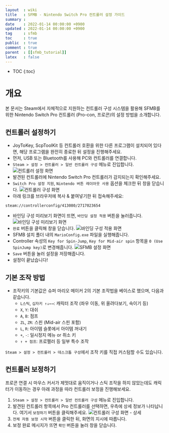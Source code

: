```yaml
---
layout  : wiki
title   : SFMB - Nintendo Switch Pro 컨트롤러 설정 가이드
summary :
date    : 2022-01-14 00:00:00 +0900
updated : 2022-01-14 00:00:00 +0900
tag     : sfmb
toc     : true
public  : true
comment : true
parent  : [[sfmb_tutorial]]
latex   : false
---
```

* TOC
{:toc}

# 개요

본 문서는 Steam에서 자체적으로 지원하는 컨트롤러 구성 시스템을 활용해 SFMB를 위한 Nintendo Switch Pro 컨트롤러 (Pro-con, 프로콘)의 설정 방법을 소개합니다.

## 컨트롤러 설정하기

- JoyToKey, ScpToolKit 등 컨트롤러 호환을 위한 다른 프로그램이 설치되어 있다면, 해당 프로그램을 완전히 종료한 뒤 설정을 진행해주세요.
- 먼저, USB 또는 Bluetooth를 사용해 PC와 컨트롤러를 연결합니다.
- `Steam > 설정 > 컨트롤러 > 일반 컨트롤러 구성` 메뉴로 진입합니다.
  ![컨트롤러 설정 화면](https://user-images.githubusercontent.com/55905774/149447681-6d555c75-e76e-4585-b2b6-e3074ed1a5ed.png)
- 발견된 컨트롤러에 Nintendo Switch Pro 컨트롤러가 감지되는지 확인해주세요.
- `Switch Pro 설정 지원`, `Nintendo 버튼 레이아웃 사용` 옵션을 체크한 뒤 창을 닫습니다.
  ![컨트롤러 구성 화면](https://user-images.githubusercontent.com/55905774/149447766-8c73347a-ee5e-464b-9efa-abd6d4c7f277.png)
- 아래 링크를 브라우저에 복사 & 붙여넣기한 뒤 접속해주세요:
```
steam://controllerconfig/413080/2717023654
```
- 바인딩 구성 미리보기 화면이 뜨면, `바인딩 설정 적용` 버튼을 눌러줍니다.
  ![바인딩 구성 미리보기 화면](https://user-images.githubusercontent.com/55905774/149447879-224433c8-1e7b-4003-8e81-20eb47a7cd73.png)
- `완료` 버튼을 클릭해 창을 닫습니다.
  ![바인딩 구성 적용 화면](https://user-images.githubusercontent.com/55905774/149448029-7c28a1f3-dddf-410e-9949-fb98c145520a.png)
- SFMB 설치 폴더 내의 `MarioConfig.exe` 파일을 실행해줍니다.
- Controller 속성의 `Key for Spin-Jump`, `Key for Mid-air spin` 항목을 `0 (Use SpinJump key)`로 변경해줍니다.
  ![SFMB 설정 화면](https://user-images.githubusercontent.com/55905774/149448115-80cdd0fd-4659-457e-a387-e327e4947b2c.png)
- `Save` 버튼을 눌러 설정을 저장해줍니다.
- 설정이 끝났습니다!

## 기본 조작 방법

- 조작키의 기본값은 슈퍼 마리오 메이커 2의 기본 조작법을 베이스로 했으며, 다음과 같습니다.
    - `L스틱`, `십자키 ↑↓←→`: 캐릭터 조작 (좌우 이동, 위 올려다보기, 숙이기 등)
    - `X`, `Y`: 대쉬
    - `A`, `B`: 점프
    - `ZL`, `ZR`: 스핀 (Mid-air 스핀 포함)
    - `L`, `R`: 아이템 슬롯에서 아이템 꺼내기
    - `+`, `-`: 일시정지 메뉴 or 취소 키
    - `↑ + 점프`: 프로펠러 등 일부 특수 조작 

`Steam > 설정 > 컨트롤러 > 데스크톱 구성`에서 조작 키를 직접 커스텀할 수도 있습니다.

## 컨트롤러 보정하기

프로콘 연결 시 마우스 커서가 제멋대로 움직이거나 스틱 조작을 하지 않았는데도 캐릭터가 이동하는 경우 아래 과정을 따라 컨트롤러 보정을 진행해보세요.

1. `Steam > 설정 > 컨트롤러 > 일반 컨트롤러 구성` 메뉴로 진입합니다.
2. 발견된 컨트롤러 항목에서 Pro 컨트롤러를 선택하면, 우측에 상세 정보가 나타납니다. 여기서 `보정하기` 버튼을 클릭해주세요.
  ![컨트롤러 구성 화면 - 상세](https://user-images.githubusercontent.com/55905774/149448233-f4ed46cb-9315-48e0-82b8-f7f83730b167.png)
3. `전체 자동 보정 시작` 버튼을 클릭한 뒤, 화면의 지시에 따릅니다.
4. 보정 완료 메시지가 뜨면 `확인` 버튼을 눌러 창을 닫습니다.
